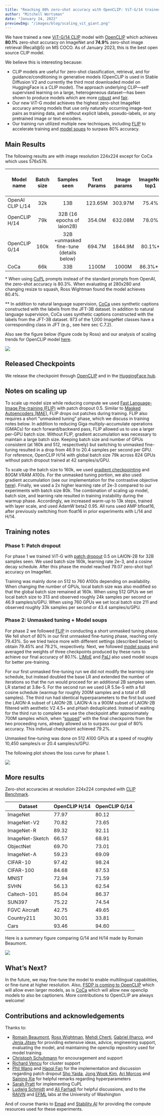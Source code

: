 ```yaml
---
title: "Reaching 80% zero-shot accuracy with OpenCLIP: ViT-G/14 trained on LAION-2B"
author: "Mitchell Wortsman"
date: "January 24, 2022"
previewImg: "/images/blog/scaling_vit_giant.png"
---
```


We have trained a new [ViT-G/14 CLIP](https://huggingface.co/laion/CLIP-ViT-bigG-14-laion2B-39B-b160k) model with [OpenCLIP](https://github.com/mlfoundations/open_clip) which achieves **80.1%** zero-shot accuracy on ImageNet and **74.9%** zero-shot image retrieval (Recall@5) on MS COCO. As of January 2023, this is the best open source CLIP model.

We believe this is interesting because:
* CLIP models are useful for zero-shot classification, retrieval, and for guidance/conditioning in generative models (OpenCLIP is used in Stable Diffusion V2 and currently the third most downloaded model on HuggingFace is a CLIP model). The approach underlying CLIP—self supervised learning on a large, heterogeneous dataset—has been shown to produce models which are more [robust](https://openai.com/blog/clip/) and [fair](https://ai.facebook.com/blog/seer-10b-better-fairer-computer-vision-through-self-supervised-learning-training-on-diverse-datasets/).
* Our new ViT-G model achieves the highest zero-shot ImageNet accuracy among models that use only naturally occurring image-text pairs as training data, and without explicit labels, pseudo-labels, or any pretrained image or text encoders.
* Our training run utilized multiple new techniques, including [FLIP](https://arxiv.org/abs/2212.00794) to accelerate training and [model soups](https://arxiv.org/abs/2203.05482) to surpass 80% accuracy.

## Main Results
The following results are with image resolution 224x224 except for CoCa which uses 576x576.

| Model name       | Batch size |               Samples seen              | Text Params | Image params | ImageNet top1 | Mscoco image retrieval at 5 | Flickr30k image retrieval at 5 |
|------------------|:----------:|:---------------------------------------:|:-----------:|:------------:|:-------------:|:---------------------------:|:------------------------------:|
| OpenAI CLIP L/14 | 32k        | 13B                                     | 123.65M     | 303.97M      | 75.4%         | 61.0%                         | 87.0%                            |
| OpenCLIP H/14    | 79k        | 32B (16 epochs of laion2B)              | 354.0M      | 632.08M      | 78.0%         | 73.4%                       | 94%                            |
| OpenCLIP G/14    | 160k       | 32B +unmasked fine-tune (details below) | 694.7M      | 1844.9M      | 80.1%*        | 74.9%                       | 94.9%                          |
| CoCa            | 66k        | 33B                                     | 1100M       | 1000M        | 86.3%**       | 74.2                        | 95.7                           |

\* When using [CuPL](https://arxiv.org/abs/2209.03320) prompts instead of the standard prompts from OpenAI, the zero-shot accuracy is 80.3%. When evaluating at 280x280 and changing resize to squash, Ross Wightman found the model achieves 80.4%.

** In addition to natural language supervision, [CoCa](https://arxiv.org/abs/2205.01917) uses synthetic captions constructed with the labels from the JFT-3B dataset. In addition to natural language supervision, CoCa uses synthetic captions constructed with the labels from the JFT-3B dataset. 973 of the 1,000 ImageNet classes have a corresponding class in JFT (e.g., see here sec C.7.2).

Also see the figure below (figure code by Ross) and our analysis of scaling trends for OpenCLIP model [here](https://arxiv.org/abs/2212.07143).

![](/images/blog/scaling_vit_giant.png)

## Released Checkpoints

We release the checkpoint through [OpenCLIP](https://github.com/mlfoundations/open_clip) and in the [HuggingFace hub](https://huggingface.co/laion/CLIP-ViT-bigG-14-laion2B-39B-b160k).

## Notes on scaling up

To scale up model size while reducing compute we used [Fast Language-Image Pre-training (FLIP)](https://arxiv.org/abs/2212.00794) with patch dropout 0.5. Similar to [Masked Autoencoders (MAE)](https://arxiv.org/abs/2111.06377), FLIP drops out patches during training. FLIP also requires a short “unmasked tuning” phase, which we discuss in training notes below. In addition to reducing Giga multiply–accumulate operations (GMACs) for each forward/backward pass, FLIP allowed us to use a larger per-GPU batch size. Without FLIP, gradient accumulation was necessary to maintain a large batch size. Keeping batch size and number of GPUs consistent (at 160k and 512, respectively) but switching to unmasked fine-tuning resulted in a drop from 46.9 to 20.4 samples per second per GPU. For reference, OpenCLIP H/14 with global batch size 79k across 824 GPUs without patch dropout trained at 42 samples/s/GPU.

To scale up the batch size to 160k, we used [gradient checkpointing](https://arxiv.org/abs/1604.06174v2) and 80GM VRAM A100s. For the unmasked tuning portion, we also used gradient accumulation (see our implementation for the contrastive objective [here](https://github.com/mlfoundations/open_clip/pull/267)). Finally, we used a 2x higher learning rate of 2e-3 compared to our experiments with batch size 80k. The combination of scaling up model, batch size, and learning rate resulted in training instability during the warmup phase. Accordingly, we increased warm-up to 13k steps, trained with layer scale, and used AdamW beta2 0.95. All runs used AMP bfloat16, after previously switching from float16 in prior experiments with L/14 and H/14.

## Training notes

### Phase 1: Patch dropout

For phase 1 we trained ViT-G with [patch dropout](https://arxiv.org/abs/2212.00794) 0.5 on LAION-2B for 32B samples seen. We used batch size 160k, learning rate 2e-3, and a cosine decay schedule. After this phase the model reached 79.07 zero-shot top1 accuracy on ImageNet.

Training was mainly done on 512 to 760 A100s depending on availability. When changing the number of GPUs, local batch size was also modified so that the global batch size remained at 160k. When using 512 GPUs we set local batch size to 313 and observed roughly 24k samples per second or 46.9 samples/s/GPU. When using 760 GPUs we set local batch size 211 and observed roughly 33k samples per second or 43.4 samples/s/GPU.

### Phase 2: Unmasked tuning + Model soups

For phase 2 we followed [FLIP](https://arxiv.org/abs/2212.00794) in conducting a short unmasked tuning phase. We fell short of 80% in our first unmasked fine-tuning phase, reaching only 79.43%. So we tried twice more with different settings (described below) to obtain 79.45% and 79.2%, respectively. Next, we followed [model soups](https://arxiv.org/abs/2203.05482) and averaged the weights of three checkpoints produced by these runs to achieve our final accuracy of 80.1%. [LIMoE](https://arxiv.org/abs/2206.02770) and [PaLI](https://ai.googleblog.com/2022/09/pali-scaling-language-image-learning-in.html) also used model soups for better pre-training.

For our first unmasked fine-tuning run we did not modify the learning rate schedule, but instead doubled the base LR and extended the number of iterations so that the run would proceed for an additional 2B samples seen. LR started at 3.8e-5. For the second run we used LR 5.5e-5 with a full cosine schedule (warmup for roughly 200M samples and a total of 4B samples). The third run had identical hyperparameters to the first but used the LAION-A subset of LAION-2B. LAION-A is a 900M subset of LAION-2B filtered with aesthetic V2 4.5+ and pHash deduplicated. Instead of waiting for the third run to complete we use the checkpoint after approximately 700M samples which, when “[souped](https://arxiv.org/abs/2203.05482)” with the final checkpoints from the two proceeding runs, already allowed us to surpass our goal of 80% accuracy. This indiviual checkpoint achieved 79.2%.

Unmasked fine-tuning was done on 512 A100 GPUs at a speed of roughly 10,450 samples/s or 20.4 samples/s/GPU.

The following plot shows the loss curve for phase 1.

![](/images/blog/loss_vit_giant.png)

## More results

Zero-shot accuracies at resolution 224x224 computed with [CLIP Benchmark](https://github.com/LAION-AI/CLIP_benchmark).

| Dataset         | OpenCLIP H/14 | OpenCLIP G/14 |
|-----------------|---------------|---------------|
| ImageNet        | 77.97         | 80.12         |
| ImageNet-V2     | 70.82         | 73.65         |
| ImageNet-R      | 89.32         | 92.11         |
| ImageNet-Sketch | 66.57         | 68.91         |
| ObjectNet       | 69.70         | 73.01         |
| ImageNet-A      | 59.23         | 69.09         |
| CIFAR-10        | 97.42         | 98.24         |
| CIFAR-100       | 84.68         | 87.53         |
| MNIST           | 72.94         | 71.59         |
| SVHN            | 56.13         | 62.54         |
| Caltech-101     | 85.04         | 86.37         |
| SUN397          | 75.22         | 74.54         |
| FGVC Aircraft   | 42.75         | 49.65         |
| Country211      | 30.01         | 33.81         |
| Cars            | 93.46         | 94.60         |

Here is a summary figure comparing G/14 and H/14 made by Romain Beaumont.

![](/images/blog/summary_vit_giant.png)

## What’s Next?

In the future, we may fine-tune the model to enable multilingual capabilities, or fine-tune at higher resolution. Also, [FSDP is coming to OpenCLIP](https://github.com/mlfoundations/open_clip/pull/358) which will allow even larger models, as is [CoCa](https://github.com/mlfoundations/open_clip/pull/308) which will allow new openclip models to also be captioners. More contributions to OpenCLIP are always welcome!

## Contributions and acknowledgements

Thanks to:
* [Romain Beaumont](https://github.com/rom1504), [Ross Wightman](https://github.com/rwightman), [Mehdi Cherti](https://github.com/mehdidc), [Gabriel Ilharco](https://gabrielilharco.com/), and [Jenia Jitsev](https://github.com/JeniaJitsev) for providing extensive ideas, advice, engineering support, evaluating the model, and maintaining the openclip repository used for model training.
* [Christoph Schuhmann](https://github.com/christophschuhmann) for encouragement and support
* [Richard Vencu](https://github.com/rvencu) for cluster support
* [Phil Wang](https://github.com/lucidrains) and [Haoqi Fan](https://haoqifan.github.io/) for the implementation and discussion regarding patch dropout
[Sho Yaida](https://www.shoyaida.com/), [Jong Wook Kim](https://jongwook.kim/), [Ari Morcos](http://www.arimorcos.com/) and [Saining Xie](https://www.sainingxie.com/) for helpful remarks regarding hyperparameters
* [Sarah Pratt](https://sarahpratt.github.io/) for implementing CuPL
* [Ludwig Schmidt](https://github.com/ludwigschmidt) and [Ali Farhadi](https://homes.cs.washington.edu/~ali/) for helpful discussions, and to the [RAIVN](https://raivn.cs.washington.edu/) and [EFML](https://github.com/mlfoundations/) labs at the University of Washington

And of course thanks to [Emad](https://twitter.com/EMostaque) and [Stability AI](https://stability.ai/) for providing the compute resources used for these experiments.
